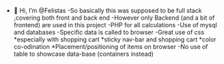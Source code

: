 - 👋 Hi, I’m @Felistas
-So basically this was supposed to be full stack ,covering both front and back end
-However only Backend (and a bit of frontend) are used in this project
-PHP for all calculations
-Use of mysql and databases
-Specific data is called to browser
-Great use of css *especially with shopping cart
                  *sticky nav-bar and shopping cart
                  *color co-odination
                  *Placement/positioning of items on browser
-No use of table to showcase data-base (containers instead)
